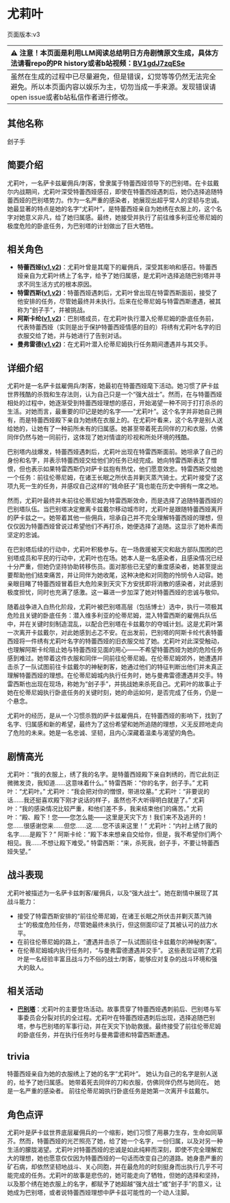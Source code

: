 # 尤莉叶
页面版本:v3
 

| :warning: 注意！本页面是利用LLM阅读总结明日方舟剧情原文生成，具体方法请看repo的PR history或者b站视频：[BV1gdJ7zqESe](https://www.bilibili.com/video/BV1gdJ7zqESe/)         |
|:----------------------------|
| 虽然在生成的过程中已尽量避免，但是错误，幻觉等等仍然无法完全避免。所以本页面内容以娱乐为主，切勿当成一手来源。发现错误请open issue或者b站私信作者进行修改。|



## 其他名称
刽子手
## 简要介绍
尤莉叶，一名萨卡兹雇佣兵/刺客，曾隶属于特蕾西娅领导下的巴别塔。在卡兹戴尔内战期间，尤莉叶深受特蕾西娅感召，即使在特蕾西娅遇刺后，她仍选择追随特蕾西娅的巴别塔势力。作为一名严重的感染者，她展现出超乎常人的坚韧与忠诚。她最显著的特点是她的名字“尤莉叶”，是特蕾西娅亲自为她绣在衣服上的，这个名字对她意义非凡，给了她归属感。最终，她接受并执行了前往维多利亚伦蒂尼姆的极度危险的卧底任务，为巴别塔的计划做出了巨大牺牲。
## 相关角色
-   **特蕾西娅([v1](../chars/extended_char_te_lei_xi_ya.md),[v2](extended_char_te_lei_xi_ya.md))**：尤莉叶曾是其麾下的雇佣兵，深受其影响和感召。特蕾西娅亲自为尤莉叶绣上了名字，给予了她归属感，是尤莉叶选择追随巴别塔并寻求不同生活方式的根本原因。
-   **特雷西斯([v1](../chars/extended_char_te_lei_xi_si.md),[v2](extended_char_te_lei_xi_si.md))**：特蕾西娅遇刺后，尤莉叶曾出现在特雷西斯面前，接受了他安排的任务，尽管她最终并未执行。后来在伦蒂尼姆与特雷西斯遭遇，被其称为“刽子手”，并被挑战。
-   **阿斯卡纶([v1](../chars/char_4132_ascln.md),[v2](char_4132_ascln.md))**：巴别塔成员，在尤莉叶执行潜入伦蒂尼姆的卧底任务前，代表特蕾西娅（实则是出于保护特蕾西娅情感的目的）将绣有尤莉叶名字的旧衣服交给了她，并与她进行了告别对话。
-   **曼弗雷德([v1](../chars/extended_char_man_fu_lei_de.md),[v2](extended_char_man_fu_lei_de.md))**：在尤莉叶潜入伦蒂尼姆执行任务期间遭遇并与其交手。
## 详细介绍
尤莉叶是一名萨卡兹雇佣兵/刺客，她最初在特蕾西娅麾下活动。她习惯了萨卡兹世界残酷的杀戮和生存法则，认为自己只是一个“强大战士”。然而，在与特蕾西娅相处的过程中，她逐渐受到特蕾西娅理想的感召，开始渴望一种不同于打打杀杀的生活。对她而言，最重要的印记是她的名字——“尤莉叶”。这个名字并非她自己拥有，而是特蕾西娅殿下亲自为她绣在衣服上的。在尤莉叶看来，这个名字是别人送给她的，让她有了一种前所未有的归属感。她甚至带着死去同伴的刀和衣服，仿佛同伴仍然与她一同前行，这体现了她对情谊的珍视和所处环境的残酷。

巴别塔内战爆发，特蕾西娅遇刺后，尤莉叶出现在特雷西斯面前。她坦承了自己的身份和名字，并表示特蕾西娅交给他们的任务已经完成。她向特雷西斯表达了憎恨，但也表示如果特雷西斯仍对萨卡兹抱有热忱，他们愿意效忠。特雷西斯交给她一个任务：前往伦蒂尼姆，在诸王长眠之所伏击并剿灭蒸汽骑士。尤莉叶接受了这项九死一生的任务，并感叹自己这样的“贱命胚子”竟也能在历史中拥有一席之地。

然而，尤莉叶最终并未前往伦蒂尼姆为特雷西斯效命，而是选择了追随特蕾西娅的巴别塔队伍。当巴别塔决定撤离卡兹戴尔移动城市时，尤莉叶是跟随特蕾西娅离开的萨卡兹之一。她带着其他一些佣兵，坦承自己并不完全理解特蕾西娅的理想，但仅仅因为特蕾西娅曾说过希望他们不再打杀，她便选择了追随。这显示了她朴素而坚定的忠诚。

在巴别塔后续的行动中，尤莉叶积极参与。在一场救援被天灾和敌方部队围困的巴别塔成员和平民的行动中，尤莉叶也在场。她本人是一名感染者，且感染情况已经十分严重，但她仍坚持协助转移伤员。面对那些已无望的重度感染者，她甚至提出要帮助他们结束痛苦，并让同伴为她收尾，这种决绝和对同胞的怜悯令人动容。她亲眼目睹了特蕾西娅冒着巨大危险来到天灾下方安抚即将消散的感染者，对此感到极度担忧，同时也充满了感激。这一幕进一步加深了她对特蕾西娅的忠诚与敬仰。

随着战争进入白热化阶段，尤莉叶被巴别塔高层（包括博士）选中，执行一项极其危险且关键的卧底任务：潜入维多利亚的伦蒂尼姆，混入特雷西斯的雇佣兵队伍中，并在关键时刻制造混乱，以配合巴别塔在卡兹戴尔的夺城计划。这是尤莉叶第一次离开卡兹戴尔，对此她感到忐忑不安。在出发前，巴别塔的阿斯卡纶代表特蕾西娅将一件绣有尤莉叶名字的特蕾西娅的旧衣服交给了她。尤莉叶对此深受触动，也理解阿斯卡纶阻止她与特蕾西娅见面的用心——不希望特蕾西娅为她的危险任务感到难过。她带着这件衣服和同伴一同前往伦蒂尼姆。在伦蒂尼姆郊外，她遭遇并击杀了一队试图前往卡兹戴尔的神秘刺客，她通过他们的特征判断出他们并未真正理解特蕾西娅的理想。在伦蒂尼姆城内执行任务时，她与曼弗雷德遭遇并交手。特雷西斯也出现在现场，称她为“刽子手”，并挑战她来杀死自己。尤莉叶的故事止于她在伦蒂尼姆执行卧底任务的关键时刻，她的命运如何，是否完成了任务，仍是一个悬念。

尤莉叶的经历，是从一个习惯杀戮的萨卡兹雇佣兵，在特蕾西娅的影响下，找到了名字、归属感和新的希望，最终为了这份希望和她所追随的理想，义无反顾地走向了危险的未来。她是一名忠诚、坚韧，且内心深藏着温柔与渴望的角色。
## 剧情高光
尤莉叶：“我的衣服上，绣了我的名字。是特蕾西娅殿下亲自刺绣的，而它此刻正微微发烫，我知道......这意味着什么。”
特雷西斯：“你的名字，刽子手。”
尤莉叶：“尤莉叶。”
尤莉叶：“我会把对你的憎恨，带进坟墓。”
尤莉叶：“非要说的话......我还挺喜欢殿下刚才说话的样子，虽然也不大听得明白就是了。”
尤莉叶：“我的感染情况比较严重，和他们差不多，我来结束他们的痛苦。”
尤莉叶：“殿、殿下！您——您怎么能——这里是天灾下方！我们来不及逃开的！您......很感谢您来......但您......这......您不该来这里！”
尤莉叶：“内衬上绣了我的名字......是殿下？”
阿斯卡纶：“殿下本来想亲自交给你，但是，我不希望你们两个相见。我......不想让殿下难受。”
特雷西斯：“来，杀死我，刽子手，不要让特蕾西娅失望。”
## 战斗表现
尤莉叶被描述为一名萨卡兹刺客/雇佣兵，以及“强大战士”。她在剧情中展现了其战斗能力：
- 接受了特雷西斯安排的“前往伦蒂尼姆，在诸王长眠之所伏击并剿灭蒸汽骑士”的极度危险任务，尽管她最终未执行，但这侧面印证了其被认可的战力水平。
- 在前往伦蒂尼姆的路上，“遭遇并击杀了一队试图前往卡兹戴尔的神秘刺客”。
- 在伦蒂尼姆城内执行任务时，“与曼弗雷德遭遇并交手”。
这些表现证明了尤莉叶是一名经验丰富且战斗力不俗的战士/刺客，能够应对复杂的战斗环境和强大的敌人。
## 相关活动
-   **[巴别塔](../stories/act33side.md)**：尤莉叶的主要登场活动。故事贯穿了特蕾西娅遇刺前后、巴别塔与军事委员会分裂对抗的全过程。尤莉叶在特蕾西娅遇刺后出现，选择追随巴别塔，参与巴别塔的军事行动，并在天灾下协助救援。最终接受了前往伦蒂尼姆的卧底任务，并在执行任务时与曼弗雷德和特雷西斯遭遇。
## trivia
特蕾西娅亲自为她的衣服绣上了她的名字“尤莉叶”。
她认为自己的名字是别人送的，给予了她归属感。
她带着死去同伴的刀和衣服，仿佛同伴仍然与她同在。
她是一名严重的感染者。
前往伦蒂尼姆执行卧底任务是她第一次离开卡兹戴尔。
## 角色点评
尤莉叶是萨卡兹世界底层雇佣兵的一个缩影，她们习惯了用暴力生存，生命如同草芥。然而，特蕾西娅的光芒照亮了她，给了她一个名字，一份归属，以及对另一种生活的朦胧渴望。尤莉叶对特蕾西娅的忠诚是如此纯粹而深刻，即使不完全理解宏大的理想，她也愿意仅仅因为特蕾西娅的一句话而改变自己的道路。她身患严重的矿石病，却依然坚韧地战斗、关心同胞，并在最危险的时刻挺身而出执行几乎不可能完成的任务。尤莉叶的故事是悲伤的，她可能走向了牺牲，但她的选择和坚持，以及那个绣在她衣服上的名字，都赋予了她超越“强大战士”或“刽子手”的意义，让她成为巴别塔，或者说特蕾西娅理想中萨卡兹可能性的一个动人注脚。